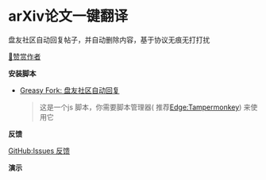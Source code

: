 # arXiv论文一键翻译

盘友社区自动回复帖子，并自动删除内容，基于协议无痕无打打扰


[🧡赞赏作者](https://xx025.github.io/pages/zs/)

**安装脚本**

- [Greasy Fork: 盘友社区自动回复](https://greasyfork.org/zh-CN/scripts/)

  > 这是一个js 脚本，你需要脚本管理器(
  推荐[Edge:Tampermonkey](https://microsoftedge.microsoft.com/addons/detail/tampermonkey/iikmkjmpaadaobahmlepeloendndfphd))
  来使用它

**反馈**

[GitHub:Issues 反馈](https://github.com/xx025/strawberry/issues)

**演示**